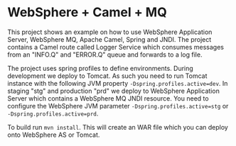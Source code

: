 # WebSphere + Camel + MQ

This project shows an example on how to use WebSphere Application Server, WebSphere MQ, Apache Camel, Spring and JNDI. The project contains a Camel route called Logger Service which consumes messages from an "INFO.Q" and "ERROR.Q" queue and forwards to a log file.

The project uses spring profiles to define environments. During development we deploy to Tomcat. As such you need to run Tomcat instance with the following JVM property `-Dspring.profiles.active=dev`. In staging "stg" and production "prd" we deploy to WebSphere Application Server which contains a WebSphere MQ JNDI resource. You need to configure the WebSphere JVM parameter `-Dspring.profiles.active=stg` or `-Dspring.profiles.active=prd`.

To build run `mvn install`. This will create an WAR file which you can deploy onto WebSphere AS or Tomcat.
